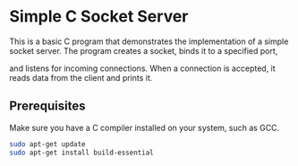 # Simple C Socket Server

This is a basic C program that demonstrates the implementation of a simple socket server. The program creates a socket, binds it to a specified port, 

and listens for incoming connections. When a connection is accepted, it reads data from the client and prints it.

## Prerequisites

Make sure you have a C compiler installed on your system, such as GCC.

```bash
sudo apt-get update
sudo apt-get install build-essential
